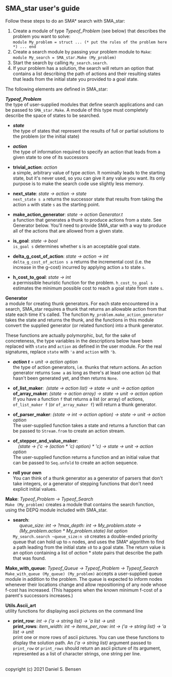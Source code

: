 
## SMA_star user's guide

Follow these steps to do an SMA* search with SMA_star:
1. Create a module of type *Typeof_Problem* (see below) that describes the problem you want to solve:<br>
`module My_problem = struct ... (* put the rules of the problem here *) ... end`
2. Create a search module by passing your problem module to `Make`:<br>
`module My_search = SMA_star.Make (My_problem)`
3. Start the search by calling `My_search.search`.
4. If your problem has a solution, the search will return an option that contains a list describing the path of actions and their resulting states that leads from the initial state you provided to a goal state.

The following elements are defined in SMA_star:

 ***Typeof_Problem***
<br>
the type of user-supplied modules that define search applications and can be passed to `SMA_star.Make`. A module of this type must completely describe the space of states  to be searched.

- ***state***<br>
the type of states that represent the results of full or partial solutions to the problem (or the initial state)

- ***action***<br>
the type of information required to specify an action that leads from a given state to one of its successors

- **trivial_action**: *action*<br>
a simple, arbitrary value of type *action*. It nominally leads to the starting state, but it's never used, so you can give it any value you want. Its only purpose is to make the search code use slightly less memory.

- **next_state**: *state -> action -> state*<br>
`next_state s a` returns the successor state that results from taking the action `a` with state `s` as the starting point.

- **make_action_generator**: *state -> action Generator.t*<br>
a function that generates a thunk to produce actions from a state. See Generator below. You'll need to provide SMA_star with a way to produce all of the actions that are allowed from a given state.

- **is_goal**: *state -> bool*<br>
`is_goal s` determines whether s is an acceptable goal state.

- **delta_g_cost_of_action**: *state -> action -> int*<br>
`delta_g_cost_of_action s a` returns the incremental cost (i.e. the increase in the g-cost) incurred by applying action `a` to state `s`.

- **h_cost_to_goal**: *state -> int*<br>
a permissible heuristic function for the problem. `h_cost_to_goal s` estimates the minimum possible cost to reach a goal state from state `s`.

**Generator**<br>
a module for creating thunk generators. For each state encountered in a search, SMA_star requires a thunk that returns an allowable action from that state each time it's called. The function `My_problem.make_action_generator` takes the state and returns the thunk, and the functions in this module convert the supplied generator (or related function) into a thunk generator. 

These functions are actually polymorphic, but, for the sake of concreteness, the type variables in the descriptions below have been replaced with `state` and `action` as defined in the user module. For the real signatures, replace `state` with `'a` and `action` with `'b`.

- ***action t*** = *unit -> action option*<br>
the type of action generators, i.e. thunks that return actions. An action generator returns `Some a` as long as there's at least one action (`a`) that hasn't been generated yet, and then returns `None`.

- **of_list_maker**:&nbsp; *(state -> action list)  -> state -> unit -> action option*<br>
**of_array_maker**: *(state -> action array) -> state -> unit -> action option*<br>
If you have a function `f` that returns a list (or array) of actions, `of_list_maker f` (or `of_array_maker f`) will return a thunk generator.

- **of_parser_maker**: *(state -> int -> action option) -> state -> unit -> action option*<br>
The user-supplied function takes a state and returns a function that can be passed to `Stream.from` to create an action stream.

- **of_stepper_and_value_maker**:<br>
&nbsp;&nbsp;&nbsp;&nbsp;*(state -> ('c -> (action \* 'c) option) * 'c) -> state -> unit -> action option*<br>
The user-supplied function returns a function and an initial value that can be passed to `Seq.unfold` to create an action sequence.

- **roll your own**<br>
You can think of a thunk generator as a generator of parsers that don't take integers, or a generator of stepping functions that don't need explicit initial values.

**Make**: *Typeof_Problem -> Typeof_Search*<br>
`Make (My_problem)` creates a module that contains the search function, using the DEPQ module included with SMA_star.

- **search**:<br>
&nbsp;&nbsp;&nbsp;&nbsp; *queue_size: int -> ?max_depth: int -> My_problem.state -> <br>
&nbsp;&nbsp;&nbsp;&nbsp; (My_problem.action * My_problem.state) list option*<br>
`My_search.search ~queue_size:n s0` creates a double-ended priority queue that can hold up to `n` nodes, and uses the SMA\* algorithm to find a path leading from the initial state `s0` to a goal state. The return value is an option containing a list of *action* \* *state* pairs that describe the path that was found.

**Make_with_queue**: *Typeof_Queue -> Typeof_Problem -> Typeof_Search*<br>
`Make_with_queue (My_queue) (My_problem)` accepts a user-supplied queue module in addition to the problem. The queue is expected to inform nodes whenever their locations change and allow repositioning of any node whose f-cost has increased. (This happens when the known minimum f-cost of a parent's successors increases.)

**Utils.Ascii_art**
<br>
utility functions for displaying ascii pictures on the command line
- **print_row**: *int -> ('a -> string list) -> 'a list -> unit*<br>
**print_rows**: *item_width: int -> items_per_row: int -> ('a -> string list) -> 'a list -> unit*<br>
print one or more rows of ascii pictures. You can use these functions to display the solution path. An *('a -> string list)* argument passed to `print_row` or `print_rows` should return an ascii picture of its argument, represented as a list of character strings, one string per line. 

<br>
copyright (c) 2021 Daniel S. Bensen
<br><br>

